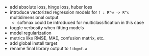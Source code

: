 * add absolute loss, hinge loss, huber loss
* introduce vectorized regression models for `f : R^w -> R^s` multidimensional output
	* softmax could be introduced for multiclassification in this case
* toggle verbosity when fitting models
* model regularization
* metrics like RMSE, MAE, confusion matrix, etc.
* add global install target
* rename final library output to `libgmf.a`
